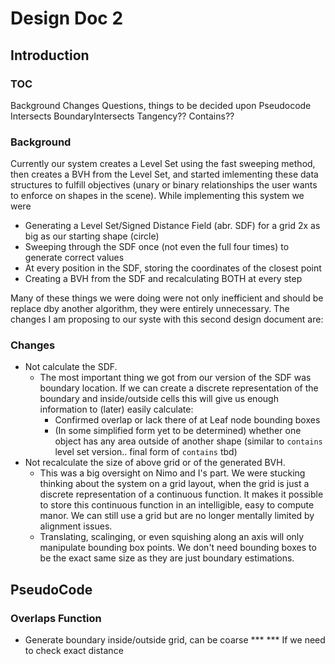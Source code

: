 # Design Doc 2
## Introduction
### TOC
Background
Changes
Questions, things to be decided upon
Pseudocode
  Intersects
  BoundaryIntersects
  Tangency??
  Contains??
  
### Background
Currently our system creates a Level Set using the fast sweeping method, then creates a BVH from the Level Set, and started imlementing these data structures to fulfill objectives (unary or binary relationships the user wants to enforce on shapes in the scene). While implementing this system we were
- Generating a Level Set/Signed Distance Field (abr. SDF) for a grid 2x as big as our starting shape (circle)
- Sweeping through the SDF once (not even the full four times) to generate correct values
- At every position in the SDF, storing the coordinates of the closest point
- Creating a BVH from the SDF and recalculating BOTH at every step

Many of these things we were doing were not only inefficient and should be replace dby another algorithm, they were entirely unnecessary. The changes I am proposing to our syste with this second design document are:
### Changes
- Not calculate the SDF. 
    - The most important thing we got from our version of the SDF was boundary location. If we can create a discrete representation of the boundary and inside/outside cells this will give us enough information to (later) easily calculate:
        - Confirmed overlap or lack there of at Leaf node bounding boxes
        - (In some simplified form yet to be determined) whether one object has any area outside of another shape (similar to  `contains` level set version.. final form of `contains` tbd)
- Not recalculate the size of above grid or of the generated BVH. 
   - This was a big oversight on Nimo and I's part. We were stucking thinking about the system on a grid layout, when the grid is just a discrete representation of a continuous function. It makes it possible to store this continuous function in an intelligible, easy to compute manor. We can still use a grid but are no longer mentally limited by alignment issues. 
   - Translating, scalinging, or even squishing along an axis will only manipulate bounding box points. We don't need bounding boxes to be the exact same size as they are just boundary estimations.
   
   
## PseudoCode

### Overlaps Function
- Generate boundary inside/outside grid, can be coarse ***
     *** If we need to check exact distance 
